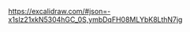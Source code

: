 <!-- Príncipio da modelagem do banco de dados -->
https://excalidraw.com/#json=-x1slz21xkN5304hGC_0S,ymbDqFH08MLYbK8LthN7jg